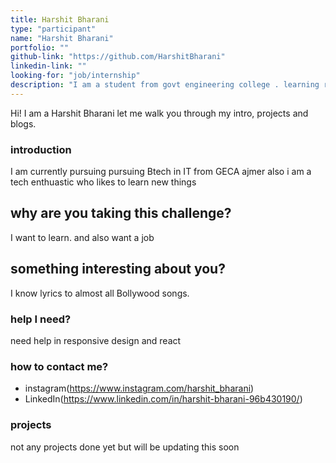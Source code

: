 ```yaml
---
title: Harshit Bharani
type: "participant"
name: "Harshit Bharani"
portfolio: ""
github-link: "https://github.com/HarshitBharani"
linkedin-link: ""
looking-for: "job/internship"
description: "I am a student from govt engineering college . learning react and javascript"
---
```


Hi! I am a Harshit Bharani let me walk you through my intro, projects and blogs.

### introduction
I am currently pursuing pursuing Btech in  IT from GECA ajmer 
also i am a tech enthuastic who likes to learn new things 

## why are you taking this challenge?


I want to learn.
and also want a job 

## something interesting about you?

I know lyrics to almost all Bollywood songs.

### help I need?

need help in responsive design and react 

### how to contact me?

- instagram(https://www.instagram.com/harshit_bharani)
- LinkedIn(https://www.linkedin.com/in/harshit-bharani-96b430190/)

### projects

not any  projects done yet but will be updating this soon

